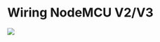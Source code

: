 # Wiring NodeMCU V2/V3
![](https://raw.githubusercontent.com/wiki/luc-github/ESP3D/images/NodeMCU/NodeMCU.PNG)
